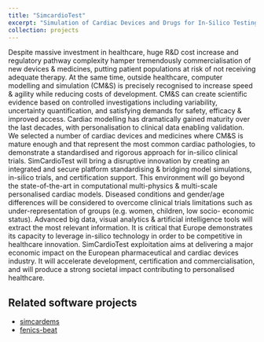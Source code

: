```yaml
---
title: "SimcardioTest"
excerpt: "Simulation of Cardiac Devices and Drugs for In-Silico Testing and Certification (SimCardioTest)"
collection: projects
---
```


Despite massive investment in healthcare, huge R&D cost increase and regulatory pathway complexity hamper tremendously commercialisation of new devices & medicines, putting patient populations at risk of not receiving adequate therapy. At the same time, outside healthcare, computer modelling and simulation (CM&S) is precisely recognised to increase speed & agility while reducing costs of development. CM&S can create scientific evidence based on controlled investigations including variability, uncertainty quantification, and satisfying demands for safety, efficacy & improved access. Cardiac modelling has dramatically gained maturity over the last decades, with personalisation to clinical data enabling validation. We selected a number of cardiac devices and medicines where CM&S is mature enough and that represent the most common cardiac pathologies, to demonstrate a standardised and rigorous approach for in-silico clinical trials. SimCardioTest will bring a disruptive innovation by creating an integrated and secure platform standardising & bridging model simulations, in-silico trials, and certification support. This environment will go beyond the state-of-the-art in computational multi-physics & multi-scale personalised cardiac models. Diseased conditions and gender/age differences will be considered to overcome clinical trials limitations such as under-representation of groups (e.g. women, children, low socio- economic status). Advanced big data, visual analytics & artificial intelligence tools will extract the most relevant information. It is critical that Europe demonstrates its capacity to leverage in-silico technology in order to be competitive in healthcare innovation. SimCardioTest exploitation aims at delivering a major economic impact on the European pharmaceutical and cardiac devices industry. It will accelerate development, certification and commercialisation, and will produce a strong societal impact contributing to personalised healthcare. 

## Related software projects

- <a href="{{ site.url }}/softwares/simcardems">simcardems</a>
- <a href="{{ site.url }}/softwares/fenics_beat">fenics-beat</a>